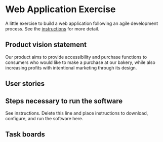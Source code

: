 # Web Application Exercise

A little exercise to build a web application following an agile development process. See the [instructions](instructions.md) for more detail.

## Product vision statement

Our product aims to provide accessibility and purchase functions to consumers who would like to make a purchase at our bakery, while also increasing profits with intentional marketing through its design.

## User stories



## Steps necessary to run the software

See instructions. Delete this line and place instructions to download, configure, and run the software here.

## Task boards
